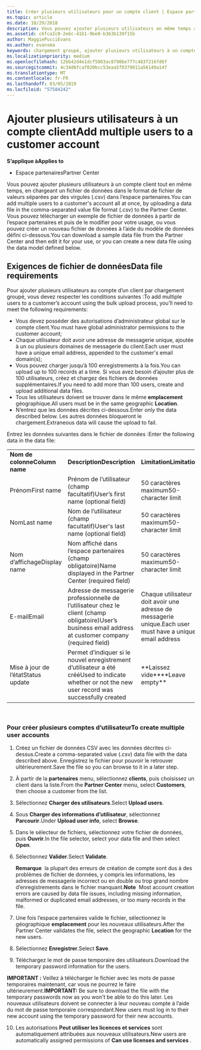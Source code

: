 ```yaml
---
title: Créer plusieurs utilisateurs pour un compte client | Espace partenaires
ms.topic: article
ms.date: 10/29/2018
description: Vous pouvez ajouter plusieurs utilisateurs en même temps au compte d’un client, en chargeant un fichier de données CSV dans l’Espace partenaires.
ms.assetid: c6fca2c0-2e6c-41b1-9be8-b363b139f15b
author: MaggiePucciEvans
ms.author: evansma
keywords: chargement groupé, ajouter plusieurs utilisateurs à un compte client, ajouter des utilisateurs du client, chargement groupé des utilisateurs du client, compte client, utilisateurs du client, utilisateurs
ms.localizationpriority: medium
ms.openlocfilehash: 12bb42d4e1dcf5003ac8790be777c483f216fd6f
ms.sourcegitcommit: 4c34d6fcaf020bcc53eaa5f0379011a56149a14f
ms.translationtype: MT
ms.contentlocale: fr-FR
ms.lasthandoff: 03/05/2019
ms.locfileid: "57584242"
---
```

# <a name="add-multiple-users-to-a-customer-account"></a><span data-ttu-id="cc0d5-104">Ajouter plusieurs utilisateurs à un compte client</span><span class="sxs-lookup"><span data-stu-id="cc0d5-104">Add multiple users to a customer account</span></span>

<span data-ttu-id="cc0d5-105">**S’applique à**</span><span class="sxs-lookup"><span data-stu-id="cc0d5-105">**Applies to**</span></span>

-  <span data-ttu-id="cc0d5-106">Espace partenaires</span><span class="sxs-lookup"><span data-stu-id="cc0d5-106">Partner Center</span></span>

<span data-ttu-id="cc0d5-107">Vous pouvez ajouter plusieurs utilisateurs à un compte client tout en même temps, en chargeant un fichier de données dans le format de fichier de valeurs séparées par des virgules (.csv) dans l’espace partenaires.</span><span class="sxs-lookup"><span data-stu-id="cc0d5-107">You can add multiple users to a customer's account all at once, by uploading a data file in the comma-separated value file format (.csv) to the Partner Center.</span></span> <span data-ttu-id="cc0d5-108">Vous pouvez télécharger un exemple de fichier de données à partir de l’espace partenaires et puis de le modifier pour votre usage, ou vous pouvez créer un nouveau fichier de données à l’aide du modèle de données défini ci-dessous.</span><span class="sxs-lookup"><span data-stu-id="cc0d5-108">You can download a sample data file from the Partner Center and then edit it for your use, or you can create a new data file using the data model defined below.</span></span>

## <a href="" id="creatingtheimportcsvfile"></a><span data-ttu-id="cc0d5-109">Exigences de fichier de données</span><span class="sxs-lookup"><span data-stu-id="cc0d5-109">Data file requirements</span></span>


<span data-ttu-id="cc0d5-110">Pour ajouter plusieurs utilisateurs au compte d’un client par chargement groupé, vous devez respecter les conditions suivantes&nbsp;:</span><span class="sxs-lookup"><span data-stu-id="cc0d5-110">To add multiple users to a customer’s account using the bulk upload process, you’ll need to meet the following requirements:</span></span>

-   <span data-ttu-id="cc0d5-111">Vous devez posséder des autorisations d’administrateur global sur le compte client.</span><span class="sxs-lookup"><span data-stu-id="cc0d5-111">You must have global administrator permissions to the customer account;</span></span>
-   <span data-ttu-id="cc0d5-112">Chaque utilisateur doit avoir une adresse de messagerie unique, ajoutée à un ou plusieurs domaines de messagerie du client.</span><span class="sxs-lookup"><span data-stu-id="cc0d5-112">Each user must have a unique email address, appended to the customer's email domain(s);</span></span>
-   <span data-ttu-id="cc0d5-113">Vous pouvez charger jusqu’à 100&nbsp;enregistrements à la fois.</span><span class="sxs-lookup"><span data-stu-id="cc0d5-113">You can upload up to 100 records at a time.</span></span> <span data-ttu-id="cc0d5-114">Si vous avez besoin d’ajouter plus de 100&nbsp;utilisateurs, créez et chargez des fichiers de données supplémentaires.</span><span class="sxs-lookup"><span data-stu-id="cc0d5-114">If you need to add more than 100 users, create and upload additional data files.</span></span>
-   <span data-ttu-id="cc0d5-115">Tous les utilisateurs doivent se trouver dans le même **emplacement** géographique.</span><span class="sxs-lookup"><span data-stu-id="cc0d5-115">All users must be in the same geographic **Location**.</span></span>
-   <span data-ttu-id="cc0d5-116">N’entrez que les données décrites ci-dessous.</span><span class="sxs-lookup"><span data-stu-id="cc0d5-116">Enter only the data described below.</span></span> <span data-ttu-id="cc0d5-117">Les autres données bloqueront le chargement.</span><span class="sxs-lookup"><span data-stu-id="cc0d5-117">Extraneous data will cause the upload to fail.</span></span>

<span data-ttu-id="cc0d5-118">Entrez les données suivantes dans le fichier de données&nbsp;:</span><span class="sxs-lookup"><span data-stu-id="cc0d5-118">Enter the following data in the data file:</span></span>

|                 |                                                                              |                                            |
|-----------------|------------------------------------------------------------------------------|--------------------------------------------|
| <span data-ttu-id="cc0d5-119">**Nom de colonne**</span><span class="sxs-lookup"><span data-stu-id="cc0d5-119">**Column name**</span></span> | <span data-ttu-id="cc0d5-120">**Description**</span><span class="sxs-lookup"><span data-stu-id="cc0d5-120">**Description**</span></span>                                                              | <span data-ttu-id="cc0d5-121">**Limitation**</span><span class="sxs-lookup"><span data-stu-id="cc0d5-121">**Limitation**</span></span>                             |
| <span data-ttu-id="cc0d5-122">Prénom</span><span class="sxs-lookup"><span data-stu-id="cc0d5-122">First name</span></span>      | <span data-ttu-id="cc0d5-123">Prénom de l’utilisateur (champ facultatif)</span><span class="sxs-lookup"><span data-stu-id="cc0d5-123">User’s first name (optional field)</span></span>                                           | <span data-ttu-id="cc0d5-124">50&nbsp;caractères maximum</span><span class="sxs-lookup"><span data-stu-id="cc0d5-124">50-character limit</span></span>                         |
| <span data-ttu-id="cc0d5-125">Nom</span><span class="sxs-lookup"><span data-stu-id="cc0d5-125">Last name</span></span>       | <span data-ttu-id="cc0d5-126">Nom de l’utilisateur (champ facultatif)</span><span class="sxs-lookup"><span data-stu-id="cc0d5-126">User's last name (optional field)</span></span>                                            | <span data-ttu-id="cc0d5-127">50&nbsp;caractères maximum</span><span class="sxs-lookup"><span data-stu-id="cc0d5-127">50-character limit</span></span>                         |
| <span data-ttu-id="cc0d5-128">Nom d’affichage</span><span class="sxs-lookup"><span data-stu-id="cc0d5-128">Display name</span></span>    | <span data-ttu-id="cc0d5-129">Nom affiché dans l’espace partenaires (champ obligatoire)</span><span class="sxs-lookup"><span data-stu-id="cc0d5-129">Name displayed in the Partner Center (required field)</span></span>                            | <span data-ttu-id="cc0d5-130">50&nbsp;caractères maximum</span><span class="sxs-lookup"><span data-stu-id="cc0d5-130">50-character limit</span></span>                         |
| <span data-ttu-id="cc0d5-131">E-mail</span><span class="sxs-lookup"><span data-stu-id="cc0d5-131">Email</span></span>           | <span data-ttu-id="cc0d5-132">Adresse de messagerie professionnelle de l’utilisateur chez le client (champ obligatoire)</span><span class="sxs-lookup"><span data-stu-id="cc0d5-132">User’s business email address at customer company (required field)</span></span>           | <span data-ttu-id="cc0d5-133">Chaque utilisateur doit avoir une adresse de messagerie unique.</span><span class="sxs-lookup"><span data-stu-id="cc0d5-133">Each user must have a unique email address</span></span> |
| <span data-ttu-id="cc0d5-134">Mise à jour de l’état</span><span class="sxs-lookup"><span data-stu-id="cc0d5-134">Status update</span></span>   | <span data-ttu-id="cc0d5-135">Permet d’indiquer si le nouvel enregistrement d’utilisateur a été créé</span><span class="sxs-lookup"><span data-stu-id="cc0d5-135">Used to indicate whether or not the new user record was successfully created</span></span> | <span data-ttu-id="cc0d5-136">\*\*Laissez vide\*\*</span><span class="sxs-lookup"><span data-stu-id="cc0d5-136">\*\*Leave empty\*\*</span></span>                        |

 

### <a href="" id="createmultipleuseraccounts"></a><span data-ttu-id="cc0d5-137">Pour créer plusieurs comptes d’utilisateur</span><span class="sxs-lookup"><span data-stu-id="cc0d5-137">To create multiple user accounts</span></span>

<a href="" id="creatingtheaccounts"></a>
1.  <span data-ttu-id="cc0d5-138">Créez un fichier de données CSV avec les données décrites ci-dessus.</span><span class="sxs-lookup"><span data-stu-id="cc0d5-138">Create a comma-separated value (.csv) data file with the data described above.</span></span> <span data-ttu-id="cc0d5-139">Enregistrez le fichier pour pouvoir le retrouver ultérieurement.</span><span class="sxs-lookup"><span data-stu-id="cc0d5-139">Save the file so you can browse to it in a later step.</span></span>
2.  <span data-ttu-id="cc0d5-140">À partir de la **partenaires** menu, sélectionnez **clients**, puis choisissez un client dans la liste.</span><span class="sxs-lookup"><span data-stu-id="cc0d5-140">From the **Partner Center** menu, select **Customers**, then choose a customer from the list.</span></span>
3.  <span data-ttu-id="cc0d5-141">Sélectionnez **Charger des utilisateurs**.</span><span class="sxs-lookup"><span data-stu-id="cc0d5-141">Select **Upload users**.</span></span>
4.  <span data-ttu-id="cc0d5-142">Sous **Charger des informations d’utilisateur**, sélectionnez **Parcourir**.</span><span class="sxs-lookup"><span data-stu-id="cc0d5-142">Under **Upload user info**, select **Browse**.</span></span>
5.  <span data-ttu-id="cc0d5-143">Dans le sélecteur de fichiers, sélectionnez votre fichier de données, puis **Ouvrir**.</span><span class="sxs-lookup"><span data-stu-id="cc0d5-143">In the file selector, select your data file and then select **Open**.</span></span>
6.  <span data-ttu-id="cc0d5-144">Sélectionnez **Valider**.</span><span class="sxs-lookup"><span data-stu-id="cc0d5-144">Select **Validate**.</span></span>

    <span data-ttu-id="cc0d5-145">**Remarque**  la plupart des erreurs de création de compte sont dus à des problèmes de fichier de données, y compris les informations, les adresses de messagerie incorrect ou en double ou trop grand nombre d’enregistrements dans le fichier manquant.</span><span class="sxs-lookup"><span data-stu-id="cc0d5-145">**Note**  Most account creation errors are caused by data file issues, including missing information, malformed or duplicated email addresses, or too many records in the file.</span></span>

7.  <span data-ttu-id="cc0d5-146">Une fois l’espace partenaires valide le fichier, sélectionnez le géographique **emplacement** pour les nouveaux utilisateurs.</span><span class="sxs-lookup"><span data-stu-id="cc0d5-146">After the Partner Center validates the file, select the geographic **Location** for the new users.</span></span>
8.  <span data-ttu-id="cc0d5-147">Sélectionnez **Enregistrer**.</span><span class="sxs-lookup"><span data-stu-id="cc0d5-147">Select **Save**.</span></span>
9.  <span data-ttu-id="cc0d5-148">Téléchargez le mot de passe temporaire des utilisateurs.</span><span class="sxs-lookup"><span data-stu-id="cc0d5-148">Download the temporary password information for the users.</span></span>

<span data-ttu-id="cc0d5-149">**IMPORTANT :** Veillez à télécharger le fichier avec les mots de passe temporaires maintenant, car vous ne pourrez le faire ultérieurement.</span><span class="sxs-lookup"><span data-stu-id="cc0d5-149">**IMPORTANT:** Be sure to download the file with the temporary passwords now as you won't be able to do this later.</span></span> <span data-ttu-id="cc0d5-150">Les nouveaux utilisateurs doivent se connecter à leur nouveau compte à l’aide du mot de passe temporaire correspondant.</span><span class="sxs-lookup"><span data-stu-id="cc0d5-150">New users must log in to their new account using the temporary password for their new accounts.</span></span>

10. <span data-ttu-id="cc0d5-151">Les autorisations **Peut utiliser les licences et services** sont automatiquement attribuées aux nouveaux utilisateurs.</span><span class="sxs-lookup"><span data-stu-id="cc0d5-151">New users are automatically assigned permissions of **Can use licenses and services** .</span></span> 

 

 



